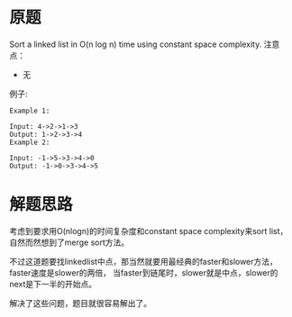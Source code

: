 # 原题
Sort a linked list in O(n log n) time using constant space complexity.
注意点：

  - 无

例子:

```
Example 1:

Input: 4->2->1->3
Output: 1->2->3->4
Example 2:

Input: -1->5->3->4->0
Output: -1->0->3->4->5
```

# 解题思路
考虑到要求用O(nlogn)的时间复杂度和constant space complexity来sort list，自然而然想到了merge sort方法。

不过这道题要找linkedlist中点，那当然就要用最经典的faster和slower方法，faster速度是slower的两倍，
当faster到链尾时，slower就是中点，slower的next是下一半的开始点。

解决了这些问题，题目就很容易解出了。

